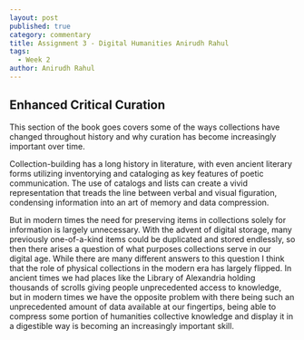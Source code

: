 ```yaml
---
layout: post
published: true
category: commentary
title: Assignment 3 - Digital Humanities Anirudh Rahul
tags:
  - Week 2
author: Anirudh Rahul
---
```

## Enhanced Critical Curation

This section of the book goes covers some of the ways collections have changed throughout history and why curation has become increasingly important over time.

Collection-building has a long history in literature, with even ancient literary forms utilizing inventorying and cataloging as key features of poetic communication. The use of catalogs and lists can create a vivid representation that treads the line between verbal and visual figuration, condensing information into an art of memory and data compression.

But in modern times the need for preserving items in collections solely for information is largely unnecessary. With the advent of digital storage, many previously one-of-a-kind items could be duplicated and stored endlessly, so then there arises a question of what purposes collections serve in our digital age. While there are many different answers to this question I think that the role of physical collections in the modern era has largely flipped. In ancient times we had places like the Library of Alexandria holding thousands of scrolls giving people unprecedented access to knowledge, but in modern times we have the opposite problem with there being such an unprecedented amount of data available at our fingertips, being able to compress some portion of humanities collective knowledge and display it in a digestible way is becoming an increasingly important skill.